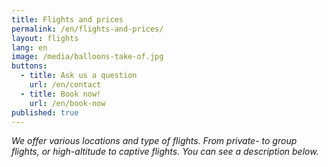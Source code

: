 ```yaml
---
title: Flights and prices
permalink: /en/flights-and-prices/
layout: flights
lang: en
image: /media/balloons-take-of.jpg
buttons:
  - title: Ask us a question
    url: /en/contact
  - title: Book now!
    url: /en/book-now
published: true
---
```

_We offer various locations and type of flights. From private- to group flights, or high-altitude to captive flights. You can see a description below._
